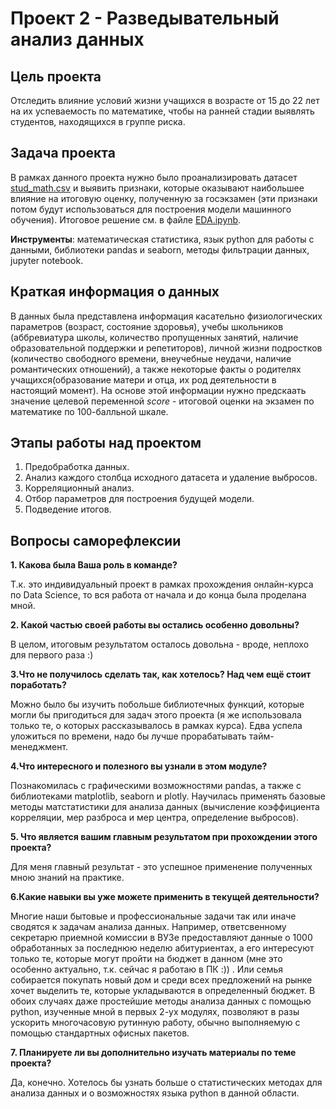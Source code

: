 # Проект 2 - Разведывательный анализ данных 
## Цель проекта  
 Отследить влияние условий жизни учащихся в возрасте от 15 до 22 лет на их успеваемость по математике, чтобы на ранней стадии выявлять студентов, находящихся в группе риска.

## Задача проекта
В рамках данного проекта нужно было проанализировать датасет [stud_math.csv](https://github.com/Anaiya798/Skillfactory/blob/main/module_2/stud_math.csv) и выявить признаки, которые оказывают наибольшее влияние на итоговую оценку, полученную за госэкзамен (эти признаки потом будут использоваться для построения модели машинного обучения). Итоговое решение см. в файле [EDA.ipynb](https://github.com/Anaiya798/Skillfactory/blob/main/module_2/EDA.ipynb).  

**Инструменты**: математическая статистика, язык python для работы с данными, библиотеки pandas и seaborn, методы фильтрации данных, jupyter notebook.  

## Краткая информация о данных  
В данных была представлена информация касательно физиологических параметров (возраст, состояние здоровья), учебы школьников (аббревиатура школы, количество пропущенных занятий, наличие образовательной поддержки и репетиторов), личной жизни подростков (количество свободного времени, внеучебные неудачи, наличие романтических отношений), а также некоторые факты о родителях учащихся(образование матери и отца, их род деятельности в настоящий момент). На основе этой информации нужно предскаать значение целевой переменной *score* - итоговой оценки на экзамен по математике по 100-балльной шкале.  

## Этапы работы над проектом
1. Предобработка данных.  
2. Анализ каждого столбца исходного датасета и удаление выбросов.
3. Корреляционный анализ.
4. Отбор параметров для построения будущей модели.
5. Подведение итогов. 

## Вопросы саморефлексии
**1. Какова была Ваша роль в команде?**

Т.к. это индивидуальный проект в рамках прохождения онлайн-курса по Data Science, то вся работа от начала и до конца была проделана мной.

**2. Какой частью своей работы вы остались особенно довольны?**

 В целом, итоговым результатом осталось довольна - вроде, неплохо для первого раза :)
 
**3.Что не получилось сделать так, как хотелось? Над чем ещё стоит поработать?**  

Можно было бы изучить побольше библиотечных функций, которые могли бы пригодиться для задач этого проекта (я же использовала только те, о которых рассказывалось в рамках курса). Едва успела уложиться по времени, надо бы лучше прорабатывать тайм-менеджмент.

**4.Что интересного и полезного вы узнали в этом модуле?**    
 
 Познакомилась с графическими возможностями pandas, а также с библиотеками matplotlib, seaborn и plotly. Научилась применять базовые методы матстатистики для анализа данных (вычисление коэффициента корреляции,  мер разброса и мер центра, определение выбросов).  

**5. Что является вашим главным результатом при прохождении этого проекта?**  

Для меня главный результат - это успешное применение полученных мною знаний на практике.  

**6.Какие навыки вы уже можете применить в текущей деятельности?**  

Многие наши бытовые и профессиональные задачи так или иначе сводятся к задачам анализа данных. Например, ответсвенному секретарю приемной комиссии в ВУЗе предоставляют данные о 1000 обработанных за последнюю неделю абитуриентах, а его интересуют только те, которые могут пройти на бюджет в данном (мне это особенно актуально, т.к. сейчас я работаю в ПК :)) . Или семья собирается покупать новый дом и среди всех предложений на рынке хочет выделить те, которые укладываются в определенный бюджет. В обоих случаях даже простейшие методы анализа данных с помощью python, изученные мной в первых 2-ух модулях, позволяют в разы ускорить многочасовую рутинную работу, обычно выполняемую с помощью стандартных офисных пакетов.

**7. Планируете ли вы дополнительно изучать материалы по теме проекта?**  

Да, конечно. Хотелось бы узнать больше о статистических методах для анализа данных и о возможностях языка python в данной области.  
